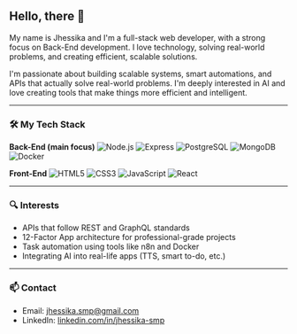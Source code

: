 ## Hello, there 👋

My name is Jhessika and I'm a full-stack web developer, with a strong focus on Back-End development. I love technology, solving real-world problems, and creating efficient, scalable solutions.

I'm passionate about building scalable systems, smart automations, and APIs that actually solve real-world problems. I'm deeply interested in AI and love creating tools that make things more efficient and intelligent.

---

### 🛠️ My Tech Stack

**Back-End (main focus)**
![Node.js](https://img.shields.io/badge/-Node.js-339933?style=flat&logo=node.js&logoColor=fff)
![Express](https://img.shields.io/badge/-Express-000000?style=flat&logo=express&logoColor=fff)
![PostgreSQL](https://img.shields.io/badge/-PostgreSQL-4169E1?style=flat&logo=postgresql&logoColor=fff)
![MongoDB](https://img.shields.io/badge/-MongoDB-47A248?style=flat&logo=mongodb&logoColor=fff)
![Docker](https://img.shields.io/badge/-Docker-2496ED?style=flat&logo=docker&logoColor=fff)

**Front-End**
![HTML5](https://img.shields.io/badge/-HTML5-E34F26?style=flat&logo=html5&logoColor=fff)
![CSS3](https://img.shields.io/badge/-CSS3-1572B6?style=flat&logo=css3)
![JavaScript](https://img.shields.io/badge/-JavaScript-F7DF1E?style=flat&logo=javascript&logoColor=000)
![React](https://img.shields.io/badge/-React-61DAFB?style=flat&logo=react)

---

### 🔍 Interests

- APIs that follow REST and GraphQL standards  
- 12-Factor App architecture for professional-grade projects  
- Task automation using tools like n8n and Docker  
- Integrating AI into real-life apps (TTS, smart to-do, etc.)

---

### 📫 Contact

- Email: jhessika.smp@gmail.com 
- LinkedIn: [linkedin.com/in/jhessika-smp](https://linkedin.com/in/jhessika-smp)
